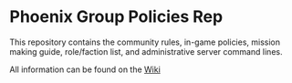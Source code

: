 # Phoenix Group Policies Rep

This repository contains the community rules, in-game policies, mission making guide, role/faction list, and administrative server command lines.

All information can be found on the [Wiki](https://github.com/PX-Arma3/Policy/wiki)
